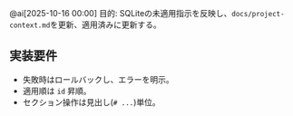 @ai[2025-10-16 00:00] 目的: SQLiteの未適用指示を反映し、`docs/project-context.md`を更新、適用済みに更新する。

## 実装要件
- 失敗時はロールバックし、エラーを明示。
- 適用順は `id` 昇順。
- セクション操作は見出し(`# ...`)単位。

